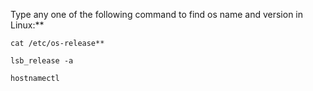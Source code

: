 Type any one of the following command to find os name and version in Linux:**  

	cat /etc/os-release**  
	
	lsb_release -a
	
	hostnamectl